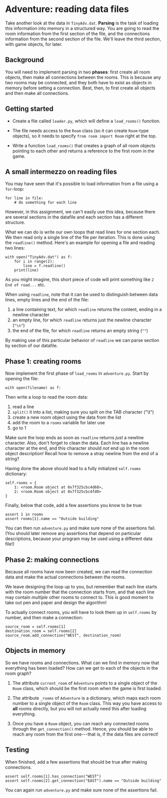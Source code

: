 # Adventure: reading data files

Take another look at the data in `TinyAdv.dat`. **Parsing** is the task of loading this information into memory in a structured way. You are going to read the room information from the first section of the file, and the connections information from the second section of the file. We'll leave the third section, with game objects, for later.


## Background

You will need to implement parsing in two **phases**: first create all room objects, then make all connections between the rooms. This is because any two rooms may be connected, and they both have to exist as objects in memory before setting a connection. Best, then, to first create all objects and then make all connections.


## Getting started

- Create a file called `loader.py`, which will define a `load_rooms()` function.

- The file needs access to the `Room` class (so it can create `Room`-type objects), so it needs to specify `from room import Room` right at the top.

- Write a function `load_rooms()` that creates a graph of all room objects pointing to each other and returns a reference to the first room in the game.


## A small intermezzo on reading files

You may have seen that it's possible to load information from a file using a `for`-loop:

    for line in file:
        # do something for each line

However, in this assignment, we can't easily use this idea, because there are several sections in the datafile and each section has a different structure.

What we can do is write our own loops that read lines for one section each. We then read only a single line of the file per iteration. This is done using the `readline()` method. Here's an example for opening a file and reading two lines:

    with open("TinyAdv.dat") as f:
        for i in range(2):
            line = f.readline()
        print(line)

As you might imagine, this short piece of code will print something like `2	End of road...` etc.

When using `readline`, note that it can be used to distinguish between data lines, empty lines and the end of the file:

1. a line containing text, for which `readline` returns the content, ending in a newline character
2. an empty line, for which `readline` returns just the newline character (`"\n"`)
3. the end of the file, for which `readline` returns an empty string (`""`)

By making use of this particular behavior of `readline` we can parse section by section of our datafile.


## Phase 1: creating rooms

Now implement the first phase of `load_rooms` in `adventure.py`. Start by opening the file:

    with open(filename) as f:

Then write a loop to read the room data:

1. read a line
2. `split()` it into a list, making sure you split on the TAB character ("\t")
3. create a new room object using the data from the list
4. add the room to a `rooms` variable for later use
5. go to 1

Make sure the loop ends as soon as `readline` returns *just* a newline character. Also, don't forget to clean the data. Each line has a newline character at the end, and this character should *not* end up in the room object description! Recall how to remove a stray newline from the end of a string?

Having done the above should lead to a fully initialized `self.rooms` dictionary:

	self.rooms = {
		1: <room.Room object at 0x7f325cbc4d68>,
		2: <room.Room object at 0x7f325cbc4fd0>
	}

Finally, below that code, add a few assertions you know to be true:

    assert 1 in rooms
    assert rooms[1].name == "Outside building"

You can then run `adventure.py` and make sure none of the assertions fail. (You should later remove any assertions that depend on particular descriptions, because your program may be used using a different data file!)


## Phase 2: making connections

Because all rooms have now been created, we can read the connection data and make the actual connections between the rooms.

We leave designing the loop up to you, but remember that each line starts with the room number that the connection starts from, and that each line may contain *multiple* other rooms to connect to. This is good moment to take out pen and paper and design the algorithm!

To actually connect rooms, you will have to look them up in `self.rooms` by number, and then make a connection:

    source_room = self.rooms[1]
    destination_room = self.rooms[2]
    source_room.add_connection("WEST", destination_room)


## Objects in memory

So we have rooms and connections. What can we find in memory now that everything has been loaded? How can we get to each of the objects in the room graph?

1. The attribute `current_room` of `Adventure` points to a single object of the `Room` class, which should be the first room when the game is first loaded.

2. The attribute `_rooms` of `Adventure` is a dictionary, which maps each room number to a single object of the `Room` class. This way you have access to **all** rooms directly, but you will not actually need this after loading everything.

3. Once you have a `Room` object, you can reach any connected rooms through the `get_connection()` method. Hence, you should be able to reach any room from the first one---that is, if the data files are correct!


## Testing

When finished, add a few assertions that should be true after making connections.

    assert self.rooms[1].has_connection("WEST")
    assert self.rooms[2].get_connection("EAST").name == "Outside building"

You can again run `adventure.py` and make sure none of the assertions fail.
